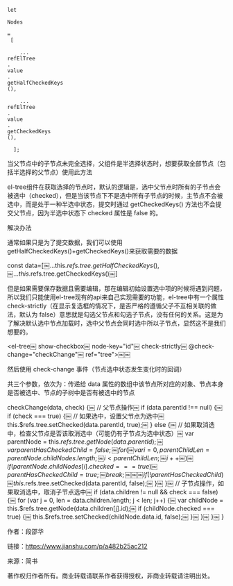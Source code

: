 ```
let
 
Nodes
 
=
 [
```

```
    ...
refElTree
.
value
.
getHalfCheckedKeys
(),
```

```
    ...
refElTree
.
value
.
getCheckedKeys
(),
```

```
  ];

```

当父节点中的子节点未完全选择，父组件是半选择状态时，想要获取全部节点（包括半选择的父节点）使用此方法

el-tree组件在获取选择的节点时，默认的逻辑是，选中父节点时所有的子节点会被选中（checked），但是当该节点下不是选中所有子节点的时候，主节点不会被选中，而是处于一种半选中状态，提交时通过 getCheckedKeys() 方法也不会提交父节点，因为半选中状态下 checked 属性是 false 的。

  
  

解决办法

通常如果只是为了提交数据，我们可以使用getHalfCheckedKeys()+getCheckedKeys()来获取需要的数据

const data=[￼...this.$refs.tree.getHalfCheckedKeys(),￼...this.$refs.tree.getCheckedKeys()￼]

  
  

但是如果需要保存数据且需要编辑，那在编辑初始设置选中项的时候将遇到问题，所以我们只能使用el-tree现有的api来自己实现需要的功能，el-tree中有一个属性check-strictly（在显示复选框的情况下，是否严格的遵循父子不互相关联的做法，默认为 false）意思就是勾选父节点和勾选子节点，没有任何的关系。这是为了解决默认选中节点加载时，选中父节点会同时选中所以子节点，显然这不是我们想要的。

<el-tree￼ show-checkbox￼ node-key="id"￼ check-strictly￼ @check-change="checkChange"￼ ref="tree">￼</el-tree>￼

然后使用 check-change 事件（节点选中状态发生变化时的回调）

共三个参数，依次为：传递给 data 属性的数组中该节点所对应的对象、节点本身是否被选中、节点的子树中是否有被选中的节点

checkChange(data, check) {￼ // 父节点操作￼ if (data.parentId !== null) {￼ if (check === true) {￼ // 如果选中，设置父节点为选中￼ this.$refs.tree.setChecked(data.parentId, true);￼ } else {￼ // 如果取消选中，检查父节点是否该取消选中（可能仍有子节点为选中状态）￼ var parentNode = this.$refs.tree.getNode(data.parentId);￼ var parentHasCheckedChild = false;￼ for (￼ var i = 0, parentChildLen = parentNode.childNodes.length;￼ i < parentChildLen;￼ i++￼ ) {￼ if (parentNode.childNodes[i].checked === true) {￼ parentHasCheckedChild = true;￼ break;￼ }￼ }￼ if (!parentHasCheckedChild)￼ this.$refs.tree.setChecked(data.parentId, false);￼ }￼ }￼ // 子节点操作，如果取消选中，取消子节点选中￼ if (data.children != null && check === false) {￼ for (var j = 0, len = data.children.length; j < len; j++) {￼ var childNode = this.$refs.tree.getNode(data.children[j].id);￼ if (childNode.checked === true) {￼ this.$refs.tree.setChecked(childNode.data.id, false);￼ }￼ }￼ }￼ }

  

作者：段邵华

链接：https://www.jianshu.com/p/a482b25ac212

来源：简书

著作权归作者所有。商业转载请联系作者获得授权，非商业转载请注明出处。